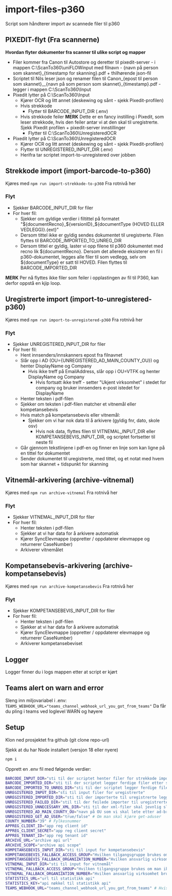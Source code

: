 # import-files-p360
Script som håndterer import av scannede filer til p360

## PIXEDIT-flyt (Fra scannerne)
**Hvordan flyter dokumenter fra scanner til ulike script og mapper**
- Filer kommer fra Canon til Autostore og deretter til pixedit-server - i mappen C:\ScanTo360\uniFLOWinput med filnavn - {navn på person som skannet}_{timestamp for skanning}.pdf + thilhørende json-fil
- Scriptet til Nils leser json og renamer filen til Canon_{epost til person som skannet}__{navn på som person som skannet}_{timestamp}.pdf - legger i mappen C:\ScanTo360\Input
- Pixedit lytter på C:\ScanTo360\Input
  - Kjører OCR og litt annet (deskewing og sånt - sjekk Pixedit-profilen)
  - Hvis strekkode
    - Flytter til BARCODE_INPUT_DIR (.env)
  - Hvis strekkode feiler **MERK** Dette er en fancy instilling i Pixedit, som leser strekkode, hvis den feiler antar vi at den skal til uregistrerte. Sjekk Pixedit profilen + pixedit-server innstillinger
    - Flytter til C:\ScanTo360\UnregisteredOCR
- Pixedit lytter på C:\ScanTo360\UnregisteredOCR
  - Kjører OCR og litt annet (deskewing og sånt - sjekk Pixedit-profilen)
  - Flytter til UNREGISTERED_INPUT_DIR (.env)
  - Herifra tar scriptet import-to-unregistered over jobben

## Strekkode import (import-barcode-to-p360)
Kjøres med
`npm run import-strekkode-to-p360`
Fra rotnivå her

### Flyt
- Sjekker BARCODE_INPUT_DIR for filer
- For hver fil:
  - Sjekker om gyldige verdier i filtittel på formatet "${documentRecno}_${versionID}_${documentType (HOVED ELLER VEDLEGG)}.{ext}"
  - Dersom tittel ikke er gyldig sendes dokumentet til uregistrerte. Filen flyttes til BARCODE_IMPORTED_TO_UNREG_DIR
  - Dersom tittel er gyldig, laster vi opp filene til p360 dokumentet med recno lik ${documentRecno}. Dersom det allerede eksisterer en fil i p360-dokumentet, legges alle filer til som vedlegg, selv om ${documentType} er satt til HOVED. Filen flyttes til BARCODE_IMPORTED_DIR

**MERK** Per nå flyttes ikke filer som feiler i opplastingen av fil til P360, kan derfor oppstå en kjip loop.

## Uregistrerte import (import-to-unregistered-p360)
Kjøres med
`npm run import-to-unregistered-p360`
Fra rotnivå her

### Flyt
- Sjekker UNREGISTERED_INPUT_DIR for filer
- For hver fil:
  - Hent innsenders/innskanners epost fra filnavnet
  - Slår opp i AD (OU={UNREGISTERED_AD_MAIN_COUNTY_OU}) og henter DisplayName og Company
    - Hvis ikke treff på EmailAddress, slår opp i OU=VTFK og henter DisplayName og Company
      - Hvis fortsatt ikke treff - setter "Ukjent virksomhet" i stedet for company og bruker innsenders e-post istedet for DisplayName
  - Henter teksten i pdf-filen
  - Sjekker om teksten i pdf-filen matcher et vitnemål eller kompetansebevis
  - Hvis match på kompetansebevis eller vitnemål:
    - Sjekker om vi har nok data til å arkivere (gyldig fnr, dato, skole osv)
      - Hvis nok data, flyttes filen til VITNEMAL_INPUT_DIR eller KOMPETANSEBEVIS_INPUT_DIR, og scriptet fortsetter til neste fil
  - Går gjennom tekstlinjene i pdf-en og finner en linje som kan ligne på en tittel for dokumentet
  - Sender dokumentet til uregistrerte, med tittel, og et notat med hvem som har skannet + tidspunkt for skanning

## Vitnemål-arkivering (archive-vitnemal)
Kjøres med
`npm run archive-vitnemal`
Fra rotnivå her

### Flyt
- Sjekker VITNEMAL_INPUT_DIR for filer
- For hver fil:
  - Henter teksten i pdf-filen
  - Sjekker at vi har data for å arkivere automatisk
  - Kjører SyncElevmappe (oppretter / oppdaterer elevmappe og returnerer CaseNumber)
  - Arkiverer vitnemålet

## Kompetansebevis-arkivering (archive-kompetansebevis)
Kjøres med
`npm run archive-kompetansebevis`
Fra rotnivå her

### Flyt
- Sjekker KOMPETANSEBEVIS_INPUT_DIR for filer
- For hver fil:
  - Henter teksten i pdf-filen
  - Sjekker at vi har data for å arkivere automatisk
  - Kjører SyncElevmappe (oppretter / oppdaterer elevmappe og returnerer CaseNumber)
  - Arkiverer kompetansebeviset

## Logger
Logger finner du i logs mappen etter at script er kjørt


## Teams alert on warn and error
Sleng inn miljovariabel i .env:
`TEAMS_WEBHOOK_URL="teams_channel_webhook_url_you_got_from_teams"`
Da får du pling i teams ved loglevel WARN og høyere

## Setup
Klon ned prosjektet fra github (git clone repo-url)

Sjekk at du har Node installert (versjon 18 eller nyere)

```bash
npm i
```

Opprett en .env fil med følgende verdier:
```bash
BARCODE_INPUT_DIR="sti til der scriptet henter filer for strekkode import"
BARCODE_IMPORTED_DIR="sti til der scriptet legger ferdige filer etter strekkode import"
BARCODE_IMPORTED_TO_UNREG_DIR="sti til der scriptet legger ferdige filer etter strekkode import som havnet i uregistrete"
UNREGISTERED_INPUT_DIR="sti til input filer for uregistrerte"
UNREGISTERED_IMPORTED_DIR="sti til der importerte til uregistrerte legges"
UNREGISTERED_FAILED_DIR="stil til der feilede importer til uregistrerte legges"
UNREGISTERED_UNNECESSARY_XML_DIR="sti til der xml-filer skal jevnlig slettes"
UNREGISTERED_AD_MAIN_COUNTY_OU="navn på OU som vi skal lete etter ad-bruker først"
UNREGISTERED_GET_AD_USER="true/false" # Om man skal kjøre get-aduser
COUNTY_NUMBER="39" # Fylkesnummer
APPREG_CLIENT_ID="app reg client id"
APPREG_CLIENT_SECRET="app reg client secret"
APPREG_TENANT_ID="app reg tenant id"
ARCHIVE_URL="archive api url"
ARCHIVE_SCOPE="archive api scope"
KOMPETANSEBEVIS_INPUT_DIR="sti til input for kompetansebevis"
KOMPETANSEBEVIS_FALLBACK_ACCESS_GROUP="Hvilken tilgangsgruppe brukes om man ikke finner skole"
KOMPETANSEBEVIS_FALLBACK_ORGANIZATION_NUMBER="Hvilken ansvarlig virksomhet brukes om man ikke finner skole"
VITNEMAL_INPUT_DIR="sti til input for vitnemål"
VITNEMAL_FALLBACK_ACCESS_GROUP="Hvilken tilgangsgruppe brukes om man ikke finner skole"
VITNEMAL_FALLBACK_ORGANIZATION_NUMBER="Hvilken ansvarlig virksomhet brukes om man ikke finner skole"
STATISTICS_URL="url til statistikk api"
STATISTICS_KEY="api nøkkel til statistikk api"
TEAMS_WEBHOOK_URL="teams_channel_webhook_url_you_got_from_teams" # Hvis du ønsker varsling i Teams på feil
```